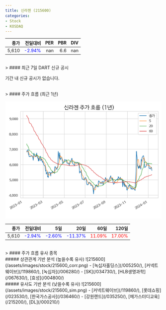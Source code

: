 ```yaml
---
title: 신라젠 (215600)
categories:
- Stock
- KOSDAQ
---
```


|종가|전일대비|PER|PBR|DIV|
|---:|-------:|--:|--:|--:|
|5,610|<span style="color: blue">-2.94%</span>|nan|6.6|nan|

<!-- more -->

<br>
> #### 최근 7일 DART 신규 공시

기간 내 신규 공시가 없습니다.

<br>
> #### 주가 흐름 (최근 1년)

![215600](/assets/images/stock/215600.png)

|종가|전일대비|5일|20일|60일|120일|
|---:|-------:|--:|---:|---:|----:|
|5,610|<span style="color: blue">-2.94%</span>|<span style="color: blue">-2.60%</span>|<span style="color: blue">-11.37%</span>|<span style="color: red">11.09%</span>|<span style="color: red">17.00%</span>|

<br>
> #### 주가 흐름 유사 종목
<br>
##### 상관관계 기반 분석 (높을수록 유사)
![215600](/assets/images/stock/215600_corr.png)
- [녹십자홀딩스](/005250/), [커넥트웨이브](/119860/), [녹십자](/006280/)
- [SK](/034730/), [HLB생명과학](/067630/), [효성](/004800/)

<br>
##### 유사도 기반 분석 (낮을수록 유사)
![215600](/assets/images/stock/215600_sim.png)
- [커넥트웨이브](/119860/), [롯데쇼핑](/023530/), [한국가스공사](/036460/)
- [강원랜드](/035250/), [메가스터디교육](/215200/), [DL](/000210/)